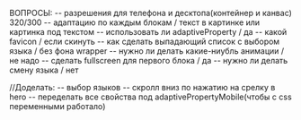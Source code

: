 ВОПРОСЫ:
-- разрешения для телефона и десктопа(контейнер и канвас) 320/300
-- адаптацию по каждым блокам / текст в картинке или картинка под текстом
-- использовать ли adaptiveProperty / да
-- какой favicon / если скинуть
-- как сделать выпадающий список с выбором языка / без фона wrapper 
-- нужно ли делать какие-ниубль анимации / не надо
-- сделать fullscreen для первого блока / да
-- нужно ли делать смену языка / нет


//Доделать:
-- выбор языков
-- скролл вниз по нажатию на срелку в hero 
-- переделать все свойства под adaptivePropertyMobile(чтобы с css переменными работало)